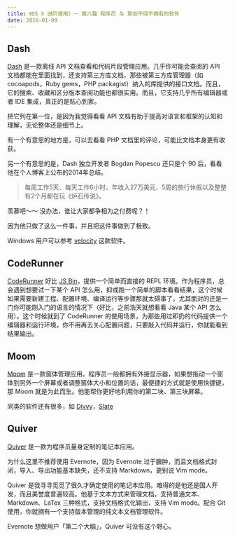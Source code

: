 ```yaml
---
title: 《OS X 进阶使用》－ 第六篇 程序员 与 那些不得不拥有的软件
date: 2016-01-09
---
```


## Dash

[Dash](https://kapeli.com/dash) 是一款离线 API 文档查看和代码片段管理应用。几乎你可能会查阅的 API 文档都能在里面找到，还支持第三方库文档，那些被第三方库管理器（如 cocoapods，Ruby gems，PHP packagist）纳入的库提供的接口文档。而且，它的搜索、收藏和区分版本查阅功能也都很实用。而且，它支持几乎所有编辑器或者 IDE 集成，真正的是贴心到家。

把它列在第一位，是因为我觉得看看 API 文档有助于提高对语言和框架的认知和理解，无论整体还是细节上。

有一个有意思的地方是，可以去看看 PHP 文档里的评论，可能比文档本身更有收获。

另一个有意思的是，Dash 独立开发者 Bogdan Popescu 还只是个 90 后，看看他在个人博客上公布的2014年总结。

> 每周工作5天、每天工作6小时、年收入27万美元、5周的旅行休假以及整整有2个月都在玩《炉石传说》。

羡慕吧～～ 没办法，谁让大家都争相为之付费呢？！

因为他只做了这么一件事，并且把这件事做到了极致。

Windows 用户可以参考 [velocity](http://velocity.silverlakesoftware.com) 这款软件。

## CodeRunner

[CodeRunner](https://coderunnerapp.com) 好比 [JS Bin](jsbin.com)，提供一个简单而直接的 REPL 环境。作为程序员，总会遇到想要试一下某个 API 怎么用，抑或跑一个简单的脚本看看结果，这个时候如果需要新建工程、配置环境、编译运行等步骤那就太碍事了，尤其面对的还是一门你可能刚入门的语言的情况下（好比，之前浩天就想看看 Java 某个 API 怎么用）。这个时候就到了 CodeRunner 的使用场景，为那些用过即扔的代码提供一个编辑器和运行环境，你不用再去关心配置问题，只要敲入代码并运行，你就能看到结果输出。

## Moom

[Moom](http://manytricks.com/moom/) 是一款窗体管理应用。程序员一般都拥有外接显示器，如果想拖动一个窗体到另外一个屏幕或者调整窗体大小和位置的话，最便捷的方式就是使用快捷键，那 Moom 就是为此而生。他能帮你更好地利用你的第二块、第三块屏幕。

同类的软件还有很多，如 [Divvy](https://itunes.apple.com/us/app/divvy-window-manager/id413857545?mt=12)，[Slate](https://github.com/jigish/slate)

## Quiver

[Quiver](http://happenapps.com/#quiver) 是一款为程序员量身定制的笔记本应用。

为什么这里不推荐使用 Evernote，因为 Evernote 过于臃肿，而且文档格式封闭，导入、导出功能基本缺失，还不支持 Markdown，更别说 Vim mode。

Quiver 是我寻寻觅觅了很久才确定使用的笔记本应用。难得的是他还是国人开发，而且美誉度普遍较高。他基于文本方式来管理文档，支持普通文本、 Markdown、LaTex 三种格式，支持文档格式化输出，支持 Vim mode。配合 Git 使用，你就拥有一个支持版本管理的纯文本文档管理软件。

Evernote 想做用户「第二个大脑」，Quiver 可没有这个野心。
